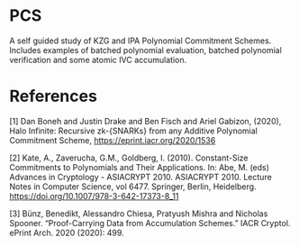 # PCS

A self guided study of KZG and IPA Polynomial Commitment Schemes. Includes examples of batched polynomial evaluation, batched polynomial verification and some atomic IVC accumulation.


# References
[1] Dan Boneh and Justin Drake and Ben Fisch and Ariel Gabizon, (2020), Halo Infinite: Recursive zk-{SNARKs} from any Additive Polynomial Commitment Scheme, https://eprint.iacr.org/2020/1536

[2] Kate, A., Zaverucha, G.M., Goldberg, I. (2010). Constant-Size Commitments to Polynomials and Their Applications. In: Abe, M. (eds) Advances in Cryptology - ASIACRYPT 2010. ASIACRYPT 2010. Lecture Notes in Computer Science, vol 6477. Springer, Berlin, Heidelberg. https://doi.org/10.1007/978-3-642-17373-8_11

[3] Bünz, Benedikt, Alessandro Chiesa, Pratyush Mishra and Nicholas Spooner. “Proof-Carrying Data from Accumulation Schemes.” IACR Cryptol. ePrint Arch. 2020 (2020): 499.